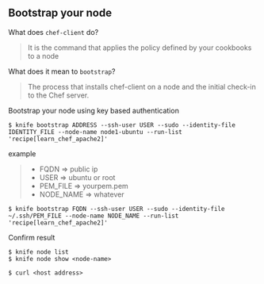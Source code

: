 ## Bootstrap your node 
What does `chef-client` do?
> It is the command that applies the policy defined by your cookbooks to a node 

What does it mean to `bootstrap`?
> The process that installs chef-client on a node and the initial check-in to the Chef server.

Bootstrap your node using key based authentication
```
$ knife bootstrap ADDRESS --ssh-user USER --sudo --identity-file IDENTITY_FILE --node-name node1-ubuntu --run-list 'recipe[learn_chef_apache2]'
```
example
> - FQDN => public ip 
> - USER => ubuntu or root
> - PEM_FILE => yourpem.pem
> - NODE_NAME => whatever
```
$ knife bootstrap FQDN --ssh-user USER --sudo --identity-file ~/.ssh/PEM_FILE --node-name NODE_NAME --run-list 'recipe[learn_chef_apache2]'
```

Confirm result
```
$ knife node list
$ knife node show <node-name>
```
```
$ curl <host address>
```

